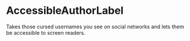 # AccessibleAuthorLabel
Takes those cursed usernames you see on social networks and lets them be accessible to screen readers.
